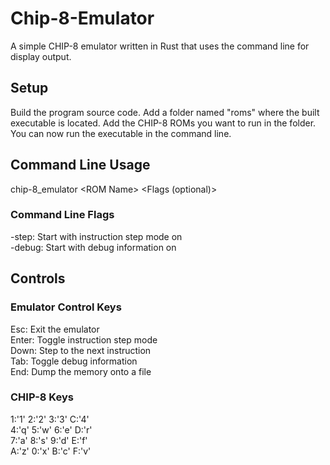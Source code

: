 # Chip-8-Emulator
A simple CHIP-8 emulator written in Rust that uses the command line for display output.
## Setup
Build the program source code. Add a folder named "roms" where the built executable is located. Add the CHIP-8 ROMs you want to run in the folder. You can now run the executable in the command line.
## Command Line Usage
chip-8_emulator \<ROM Name\> \<Flags (optional)\>
### Command Line Flags
-step: Start with instruction step mode on<br/>
-debug: Start with debug information on
## Controls
### Emulator Control Keys
Esc: Exit the emulator<br/>
Enter: Toggle instruction step mode<br/>
Down: Step to the next instruction<br/>
Tab: Toggle debug information<br/>
End: Dump the memory onto a file<br/>
### CHIP-8 Keys
1:'1' 2:'2' 3:'3' C:'4'<br/>
4:'q' 5:'w' 6:'e' D:'r'<br/>
7:'a' 8:'s' 9:'d' E:'f'<br/>
A:'z' 0:'x' B:'c' F:'v'<br/>
